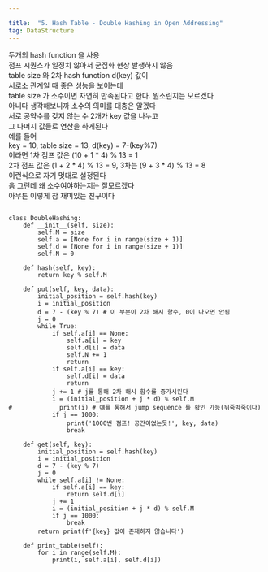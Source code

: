 ```yaml
---

title:  "5. Hash Table - Double Hashing in Open Addressing"
tag: DataStructure 
---
```

두개의 hash function 을 사용  
점프 시퀀스가 일정치 않아서 군집화 현상 발생하지 않음  
table size 와 2차 hash function d(key) 값이  
서로소 관계일 때 좋은 성능을 보이는데  
table size 가 소수이면 자연히 만족된다고 한다. 뭔소린지는 모르겠다  
아니다 생각해보니까 소수의 의미를 대충은 알겠다  
서로 공약수를 갖지 않는 수 2개가 key 값을 나누고  
그 나머지 값들로 연산을 하게된다  
예를 들어  
key = 10, table size = 13, d(key) = 7-(key%7)  
이라면 1차 점프 값은 (10 + 1 \* 4) % 13 = 1  
2차 점프 값은 (1 + 2 \* 4) % 13 = 9, 3차는 (9 + 3 \* 4) % 13 = 8  
이런식으로 자기 멋대로 설정된다  
음 그런데 왜 소수여야하는지는 잘모르겠다  
아무튼 이렇게 참 재미있는 친구이다

```

class DoubleHashing:
    def __init__(self, size):
        self.M = size
        self.a = [None for i in range(size + 1)]
        self.d = [None for i in range(size + 1)]
        self.N = 0

    def hash(self, key):
        return key % self.M

    def put(self, key, data):
        initial_position = self.hash(key)
        i = initial_position
        d = 7 - (key % 7) # 이 부분이 2차 해시 함수, 0이 나오면 안됨
        j = 0
        while True:
            if self.a[i] == None:
                self.a[i] = key
                self.d[i] = data
                self.N += 1
                return 
            if self.a[i] == key:
                self.d[i] = data
                return 
            j += 1 # j를 통해 2차 해시 함수를 증가시킨다
            i = (initial_position + j * d) % self.M
#             print(i) # 얘를 통해서 jump sequence 를 확인 가능(뒤죽박죽이다)
            if j == 1000:
                print('1000번 점프! 공간이없는듯!', key, data)
                break

    def get(self, key):
        initial_position = self.hash(key)
        i = initial_position
        d = 7 - (key % 7)
        j = 0
        while self.a[i] != None:
            if self.a[i] == key:
                return self.d[i]
            j += 1
            i = (initial_position + j * d) % self.M
            if j == 1000:
                break
        return print(f'{key} 값이 존재하지 않습니다')

    def print_table(self):
        for i in range(self.M):
            print(i, self.a[i], self.d[i])

```